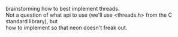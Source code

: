 
brainstorming how to best implement threads.  
Not a question of what api to use (we'll use <threads.h> from the C standard library), but  
how to implement so that neon doesn't freak out.

